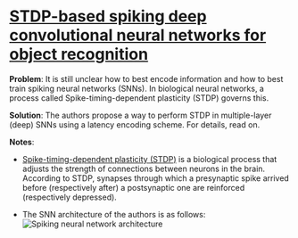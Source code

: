 # [STDP-based spiking deep convolutional neural networks for object recognition](https://arxiv.org/pdf/1611.01421.pdf)

**Problem**: It is still unclear how to best encode information and how to best train spiking neural networks (SNNs). In biological neural networks, a process called Spike-timing-dependent plasticity (STDP) governs this.

**Solution**: The authors propose a way to perform STDP in multiple-layer (deep) SNNs using a latency encoding scheme. For details, read on.

**Notes**:
* [Spike-timing-dependent plasticity (STDP)](https://en.wikipedia.org/wiki/Spike-timing-dependent_plasticity) is a biological process that adjusts the strength of connections between neurons in the brain. According to
STDP, synapses through which a presynaptic spike arrived before (respectively after) a postsynaptic one are reinforced (respectively depressed).

* The SNN architecture of the authors is as follows:
![Spiking neural network architecture](snn_arch.png)
